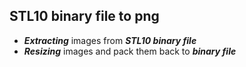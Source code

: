 ## STL10 binary file to png

* ***Extracting*** images from ***STL10 binary file***
* ***Resizing*** images and pack them back to ***binary file***




